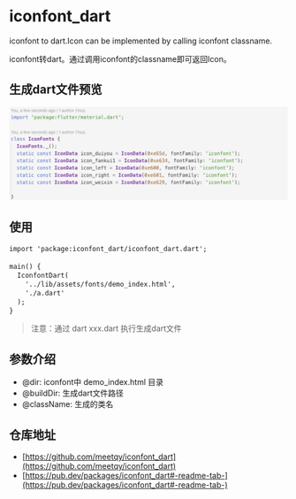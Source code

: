 <!--
 * @Author: meetqy
 * @since: 2019-07-26 10:18:13
 * @lastTime: 2019-11-04 16:15:25
 * @LastEditors: meetqy
 -->
# iconfont_dart

iconfont to dart.Icon can be implemented by calling iconfont classname.

iconfont转dart。通过调用iconfont的classname即可返回Icon。

## 生成dart文件预览

<img src='./preview.png' width='1280'>

## 使用

```
import 'package:iconfont_dart/iconfont_dart.dart';

main() {
  IconfontDart(
    '../lib/assets/fonts/demo_index.html', 
    './a.dart'
  );
}
```

> 注意：通过 dart xxx.dart 执行生成dart文件

## 参数介绍
- @dir: iconfont中 demo_index.html 目录
- @buildDir: 生成dart文件路径
- @className: 生成的类名

## 仓库地址

- [https://github.com/meetqy/iconfont_dart](https://github.com/meetqy/iconfont_dart)
- [https://pub.dev/packages/iconfont_dart#-readme-tab-](https://pub.dev/packages/iconfont_dart#-readme-tab-)




